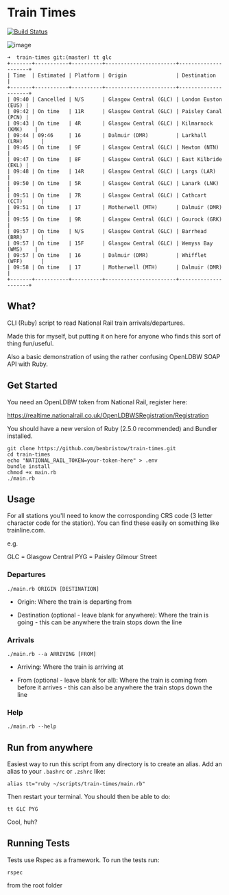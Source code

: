 # Train Times

[![Build Status](https://travis-ci.org/benbristow/train-times.svg?branch=master)](https://travis-ci.org/benbristow/train-times)

![image](https://user-images.githubusercontent.com/1159378/36936548-f60a8ae0-1efe-11e8-8cec-afec838605c9.png)

```
➜  train-times git:(master) tt glc
+-------+-----------+----------+-----------------------+---------------------+
| Time  | Estimated | Platform | Origin                | Destination         |
+-------+-----------+----------+-----------------------+---------------------+
| 09:40 | Cancelled | N/S      | Glasgow Central (GLC) | London Euston (EUS) |
| 09:42 | On time   | 11R      | Glasgow Central (GLC) | Paisley Canal (PCN) |
| 09:43 | On time   | 4R       | Glasgow Central (GLC) | Kilmarnock (KMK)    |
| 09:44 | 09:46     | 16       | Dalmuir (DMR)         | Larkhall (LRH)      |
| 09:45 | On time   | 9F       | Glasgow Central (GLC) | Newton (NTN)        |
| 09:47 | On time   | 8F       | Glasgow Central (GLC) | East Kilbride (EKL) |
| 09:48 | On time   | 14R      | Glasgow Central (GLC) | Largs (LAR)         |
| 09:50 | On time   | 5R       | Glasgow Central (GLC) | Lanark (LNK)        |
| 09:51 | On time   | 7R       | Glasgow Central (GLC) | Cathcart (CCT)      |
| 09:51 | On time   | 17       | Motherwell (MTH)      | Dalmuir (DMR)       |
| 09:55 | On time   | 9R       | Glasgow Central (GLC) | Gourock (GRK)       |
| 09:57 | On time   | N/S      | Glasgow Central (GLC) | Barrhead (BRR)      |
| 09:57 | On time   | 15F      | Glasgow Central (GLC) | Wemyss Bay (WMS)    |
| 09:57 | On time   | 16       | Dalmuir (DMR)         | Whifflet (WFF)      |
| 09:58 | On time   | 17       | Motherwell (MTH)      | Dalmuir (DMR)       |
+-------+-----------+----------+-----------------------+---------------------+
```

## What?

CLI (Ruby) script to read National Rail train arrivals/departures.

Made this for myself, but putting it on here for anyone who finds this sort of thing fun/useful.

Also a basic demonstration of using the rather confusing OpenLDBW SOAP API with Ruby.

## Get Started

You need an OpenLDBW token from National Rail, register here:

https://realtime.nationalrail.co.uk/OpenLDBWSRegistration/Registration

You should have a new version of Ruby (2.5.0 recommended) and Bundler installed.

```
git clone https://github.com/benbristow/train-times.git
cd train-times
echo "NATIONAL_RAIL_TOKEN=your-token-here" > .env
bundle install
chmod +x main.rb
./main.rb
```

## Usage

For all stations you'll need to know the corrosponding CRS code (3 letter character code for the station). You can find these easily on something like trainline.com.

e.g.

GLC = Glasgow Central
PYG = Paisley Gilmour Street

### Departures

```
./main.rb ORIGIN [DESTINATION]
```

* Origin: Where the train is departing from

* Destination (optional - leave blank for anywhere): Where the train is going - this can be anywhere the train stops down the line

### Arrivals

```
./main.rb --a ARRIVING [FROM]
```

* Arriving: Where the train is arriving at

* From (optional - leave blank for all): Where the train is coming from before it arrives - this can also be anywhere the train stops down the line

### Help

```
./main.rb --help
```

## Run from anywhere

Easiest way to run this script from any directory is to create an alias. Add an alias to your `.bashrc` or `.zshrc` like:

```
alias tt="ruby ~/scripts/train-times/main.rb"
```

Then restart your terminal. You should then be able to do:

```
tt GLC PYG
```

Cool, huh?

## Running Tests

Tests use Rspec as a framework. To run the tests run:

```
rspec
```

from the root folder
